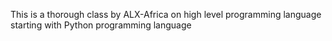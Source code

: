 This is a thorough class by ALX-Africa on high level programming language starting with Python programming language
